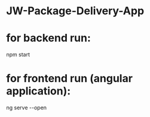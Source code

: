 # JW-Package-Delivery-App

# for backend run:
npm start

# for frontend run (angular application):
ng serve --open
